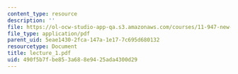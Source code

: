 ```yaml
---
content_type: resource
description: ''
file: https://ol-ocw-studio-app-qa.s3.amazonaws.com/courses/11-947-new-century-cities-real-estate-digital-technology-and-design-fall-2004/490f5b7fbe853a688e9425ada4300d29_lecture_1.pdf
file_type: application/pdf
parent_uid: 5eae1430-2fca-147a-1e17-7c695d680132
resourcetype: Document
title: lecture_1.pdf
uid: 490f5b7f-be85-3a68-8e94-25ada4300d29
---
```

